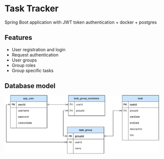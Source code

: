 # Task Tracker

Spring Boot application with JWT token authentication + docker + postgres

## Features

- User registration and login
- Request authentication
- User groups
- Group roles
- Group specific tasks

## Database model

<img alt="database model" src="./assets/task-tracker.png" >
